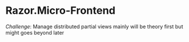 # Razor.Micro-Frontend

*Challenge*: Manage distributed partial views mainly will be theory first but might goes beyond later 
